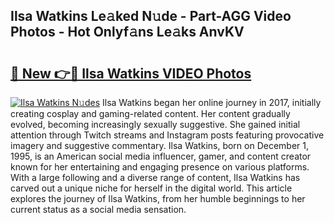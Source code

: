 ## Ilsa Watkins Le𝚊ked N𝚞de - Part-AGG Video Photos - Hot Onlyf𝚊ns Le𝚊ks AnvKV

# <h2><a href="http://ab53654.deff.icu/?id=Ilsa+Watkins">🔗 New 👉🔴 Ilsa Watkins VIDEO Photos</a></h2>

[![Ilsa Watkins N𝚞des](https://i.imgur.com/rIISA9y.gif)](http://ab53654.deff.icu/?id=Ilsa+Watkins)
Ilsa Watkins began her online journey in 2017, initially creating cosplay and gaming-related content. Her content gradually evolved, becoming increasingly sexually suggestive. She gained initial attention through Twitch streams and Instagram posts featuring provocative imagery and suggestive commentary. Ilsa Watkins, born on December 1, 1995, is an American social media influencer, gamer, and content creator known for her entertaining and engaging presence on various platforms. With a large following and a diverse range of content, Ilsa Watkins has carved out a unique niche for herself in the digital world. This article explores the journey of Ilsa Watkins, from her humble beginnings to her current status as a social media sensation.
